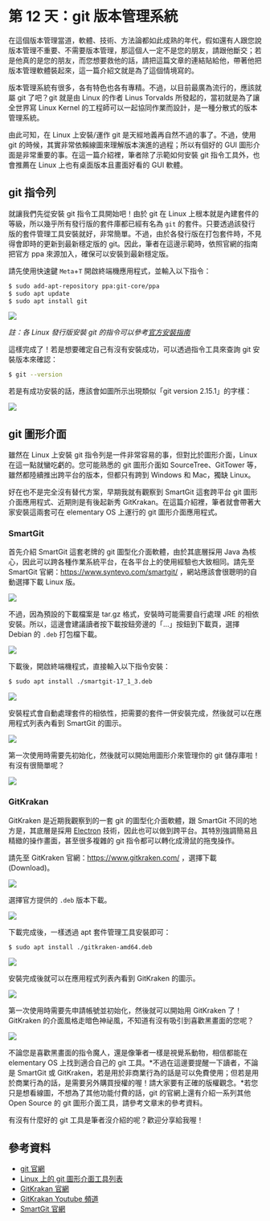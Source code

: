 # 第 12 天：git 版本管理系統

在這個版本管理當道，軟體、技術、方法論都如此成熟的年代，假如還有人跟您說版本管理不重要、不需要版本管理，那這個人一定不是您的朋友，請跟他斷交；若是他真的是您的朋友，而您想要救他的話，請把這篇文章的連結貼給他，帶著他把版本管理軟體裝起來，這一篇介紹文就是為了這個情境寫的。

版本管理系統有很多，各有特色也各有專精。不過，以目前最廣為流行的，應該就屬 git  了吧？git 就是由 Linux 的作者 Linus Torvalds 所發起的，當初就是為了讓全世界寫 Linux Kernel 的工程師可以一起協同作業而設計，是一種分散式的版本管理系統。

由此可知，在 Linux 上安裝/運作 git 是天經地義再自然不過的事了。不過，使用 git 的時候，其實非常依賴線圖來理解版本演進的過程；所以有個好的 GUI 圖形介面是非常重要的事。在這一篇介紹裡，筆者除了示範如何安裝 git 指令工具外，也會推薦在 Linux 上也有桌面版本且畫面好看的 GUI 軟體。

## git 指令列

就讓我們先從安裝 git 指令工具開始吧！由於 git 在 Linux 上根本就是內建套件的等級，所以幾乎所有發行版的套件庫都已經有名為 `git` 的套件。只要透過該發行版的套件管理工具安裝就好，非常簡單。不過，由於各發行版在打包套件時，不見得會即時的更新到最新穩定版的 git。因此，筆者在這邊示範時，依照官網的指南把官方 ppa 來源加入，確保可以安裝到最新穩定版。

請先使用快速鍵 `Meta`+`T` 開啟終端機應用程式，並輸入以下指令：

```bash
$ sudo add-apt-repository ppa:git-core/ppa
$ sudo apt update
$ sudo apt install git
```

![](assets/day-12/git-step1.png)

*註：各 Linux 發行版安裝 git 的指令可以參考[官方安裝指南](https://git-scm.com/download/linux)*

這樣完成了！若是想要確定自己有沒有安裝成功，可以透過指令工具來查詢 git 安裝版本來確認：

```bash
$ git --version
```

若是有成功安裝的話，應該會如圖所示出現類似「git version 2.15.1」的字樣：

![](assets/day-12/git-step2.png)

## git 圖形介面

雖然在 Linux 上安裝 git 指令列是一件非常容易的事，但對比於圖形介面，Linux 在這一點就蠻吃虧的。您可能熟悉的 git 圖形介面如 SourceTree、GitTower 等，雖然都陸續推出跨平台的版本，但都只有跨到 Windows 和 Mac，獨缺 Linux。

好在也不是完全沒有替代方案，早期我就有觀察到 SmartGit 這套跨平台 git 圖形介面應用程式、近期則是有後起新秀 GitKrakan。在這篇介紹裡，筆者就會帶著大家安裝這兩套可在 elementary OS 上運行的 git 圖形介面應用程式。

### SmartGit

首先介紹 SmartGit 這套老牌的 git 圖型化介面軟體，由於其底層採用 Java 為核心，因此可以跨各種作業系統平台，在各平台上的使用經驗也大致相同。請先至 SmartGit 官網：https://www.syntevo.com/smartgit/ ，網站應該會很聰明的自動選擇下載 Linux 版。

![](assets/day-12/smartgit-step1.png)

不過，因為預設的下載檔案是 tar.gz 格式，安裝時可能需要自行處理 JRE 的相依安裝。所以，這邊會建議讀者按下載按鈕旁邊的「…」按鈕到下載頁，選擇 Debian 的 `.deb` 打包檔下載。

![](assets/day-12/smartgit-step2.png)

下載後，開啟終端機程式，直接輸入以下指令安裝：

```bash
$ sudo apt install ./smartgit-17_1_3.deb
```

![](assets/day-12/smartgit-step3.png)

安裝程式會自動處理套件的相依性，把需要的套件一併安裝完成，然後就可以在應用程式列表內看到 SmartGit 的圖示。

![](assets/day-12/smartgit-step4.png)

第一次使用時需要先初始化，然後就可以開始用圖形介來管理你的 git 儲存庫啦！有沒有很簡單呢？

![](assets/day-12/smartgit-step5.png)

### GitKrakan

GitKraken 是近期我觀察到的一套 git 的圖型化介面軟體，跟 SmartGit 不同的地方是，其底層是採用 [Electron](https://electronjs.org/) 技術，因此也可以做到跨平台。其特別強調簡易且精緻的操作畫面，甚至很多複雜的 git 指令都可以轉化成滑鼠的拖曳操作。

請先至 GitKraken 官網：https://www.gitkraken.com/ ，選擇下載 (Download)。

![](assets/day-12/gitkraken-setp1.png)

選擇官方提供的 `.deb` 版本下載。

![](assets/day-12/gitkraken-setp2.png)

下載完成後，一樣透過 apt 套件管理工具安裝即可：

```bash
$ sudo apt install ./gitkraken-amd64.deb
```

![](assets/day-12/gitkraken-setp3.png)

安裝完成後就可以在應用程式列表內看到 GitKraken 的圖示。

![](assets/day-12/gitkraken-setp4.png)

第一次使用時需要先申請帳號並初始化，然後就可以開始用 GitKraken 了！GitKraken 的介面風格走暗色神祕風，不知道有沒有吸引到喜歡黑畫面的您呢？

![](assets/day-12/gitkraken-setp5.png)

不論您是喜歡黑畫面的指令魔人，還是像筆者一樣是視覺系動物，相信都能在 elementary OS 上找到適合自己的 git 工具。*不過在這邊要提醒一下讀者，不論是 SmartGit 或 GitKraken，若是用於非商業行為的話是可以免費使用；但若是用於商業行為的話，是需要另外購買授權的喔！請大家要有正確的版權觀念。*若您只是想看線圖，不想為了其他功能付費的話，git 的官網上還有介紹一系列其他 Open Source 的 git 圖形介面工具，請參考文章末的參考資料。

有沒有什麼好的 git 工具是筆者沒介紹的呢？歡迎分享給我喔！

## 參考資料

* [git 官網](https://git-scm.com/)
* [Linux 上的 git 圖形介面工具列表](https://git-scm.com/download/gui/linux)
* [GitKrakan 官網](https://www.gitkraken.com/)
* [GitKrakan Youtube 頻道](https://www.youtube.com/channel/UCp06FAzrFalo3txskS1gCfA)
* [SmartGit 官網](https://www.syntevo.com/smartgit/)

